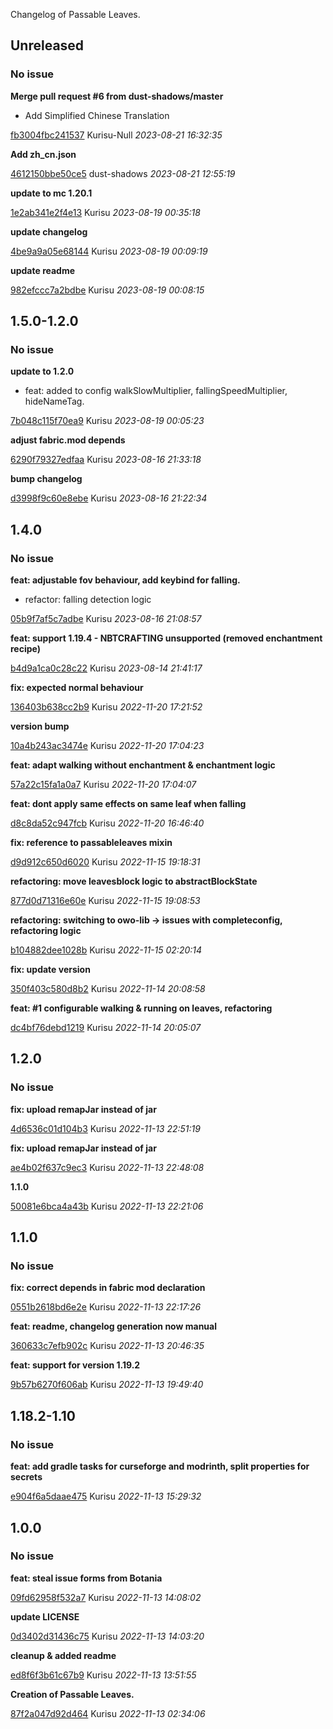 Changelog of Passable Leaves.

## Unreleased
### No issue

**Merge pull request #6 from dust-shadows/master**

 * Add Simplified Chinese Translation

[fb3004fbc241537](https://github.com/Kurisu-Null/PassableLeaves/commit/fb3004fbc241537) Kurisu-Null *2023-08-21 16:32:35*

**Add zh_cn.json**


[4612150bbe50ce5](https://github.com/Kurisu-Null/PassableLeaves/commit/4612150bbe50ce5) dust-shadows *2023-08-21 12:55:19*

**update to mc 1.20.1**


[1e2ab341e2f4e13](https://github.com/Kurisu-Null/PassableLeaves/commit/1e2ab341e2f4e13) Kurisu *2023-08-19 00:35:18*

**update changelog**


[4be9a9a05e68144](https://github.com/Kurisu-Null/PassableLeaves/commit/4be9a9a05e68144) Kurisu *2023-08-19 00:09:19*

**update readme**


[982efccc7a2bdbe](https://github.com/Kurisu-Null/PassableLeaves/commit/982efccc7a2bdbe) Kurisu *2023-08-19 00:08:15*


## 1.5.0-1.2.0
### No issue

**update to 1.2.0**

 * feat: added to config walkSlowMultiplier, fallingSpeedMultiplier, hideNameTag.

[7b048c115f70ea9](https://github.com/Kurisu-Null/PassableLeaves/commit/7b048c115f70ea9) Kurisu *2023-08-19 00:05:23*

**adjust fabric.mod depends**


[6290f79327edfaa](https://github.com/Kurisu-Null/PassableLeaves/commit/6290f79327edfaa) Kurisu *2023-08-16 21:33:18*

**bump changelog**


[d3998f9c60e8ebe](https://github.com/Kurisu-Null/PassableLeaves/commit/d3998f9c60e8ebe) Kurisu *2023-08-16 21:22:34*


## 1.4.0
### No issue

**feat: adjustable fov behaviour, add keybind for falling.**

 * refactor: falling detection logic

[05b9f7af5c7adbe](https://github.com/Kurisu-Null/PassableLeaves/commit/05b9f7af5c7adbe) Kurisu *2023-08-16 21:08:57*

**feat: support 1.19.4 - NBTCRAFTING unsupported (removed enchantment recipe)**


[b4d9a1ca0c28c22](https://github.com/Kurisu-Null/PassableLeaves/commit/b4d9a1ca0c28c22) Kurisu *2023-08-14 21:41:17*

**fix: expected normal behaviour**


[136403b638cc2b9](https://github.com/Kurisu-Null/PassableLeaves/commit/136403b638cc2b9) Kurisu *2022-11-20 17:21:52*

**version bump**


[10a4b243ac3474e](https://github.com/Kurisu-Null/PassableLeaves/commit/10a4b243ac3474e) Kurisu *2022-11-20 17:04:23*

**feat: adapt walking without enchantment & enchantment logic**


[57a22c15fa1a0a7](https://github.com/Kurisu-Null/PassableLeaves/commit/57a22c15fa1a0a7) Kurisu *2022-11-20 17:04:07*

**feat: dont apply same effects on same leaf when falling**


[d8c8da52c947fcb](https://github.com/Kurisu-Null/PassableLeaves/commit/d8c8da52c947fcb) Kurisu *2022-11-20 16:46:40*

**fix: reference to passableleaves mixin**


[d9d912c650d6020](https://github.com/Kurisu-Null/PassableLeaves/commit/d9d912c650d6020) Kurisu *2022-11-15 19:18:31*

**refactoring: move leavesblock logic to abstractBlockState**


[877d0d71316e60e](https://github.com/Kurisu-Null/PassableLeaves/commit/877d0d71316e60e) Kurisu *2022-11-15 19:08:53*

**refactoring: switching to owo-lib -> issues with completeconfig, refactoring logic**


[b104882dee1028b](https://github.com/Kurisu-Null/PassableLeaves/commit/b104882dee1028b) Kurisu *2022-11-15 02:20:14*

**fix: update version**


[350f403c580d8b2](https://github.com/Kurisu-Null/PassableLeaves/commit/350f403c580d8b2) Kurisu *2022-11-14 20:08:58*

**feat: #1 configurable walking & running on leaves, refactoring**


[dc4bf76debd1219](https://github.com/Kurisu-Null/PassableLeaves/commit/dc4bf76debd1219) Kurisu *2022-11-14 20:05:07*


## 1.2.0
### No issue

**fix: upload remapJar instead of jar**


[4d6536c01d104b3](https://github.com/Kurisu-Null/PassableLeaves/commit/4d6536c01d104b3) Kurisu *2022-11-13 22:51:19*

**fix: upload remapJar instead of jar**


[ae4b02f637c9ec3](https://github.com/Kurisu-Null/PassableLeaves/commit/ae4b02f637c9ec3) Kurisu *2022-11-13 22:48:08*

**1.1.0**


[50081e6bca4a43b](https://github.com/Kurisu-Null/PassableLeaves/commit/50081e6bca4a43b) Kurisu *2022-11-13 22:21:06*


## 1.1.0
### No issue

**fix: correct depends in fabric mod declaration**


[0551b2618bd6e2e](https://github.com/Kurisu-Null/PassableLeaves/commit/0551b2618bd6e2e) Kurisu *2022-11-13 22:17:26*

**feat: readme, changelog generation now manual**


[360633c7efb902c](https://github.com/Kurisu-Null/PassableLeaves/commit/360633c7efb902c) Kurisu *2022-11-13 20:46:35*

**feat: support for version 1.19.2**


[9b57b6270f606ab](https://github.com/Kurisu-Null/PassableLeaves/commit/9b57b6270f606ab) Kurisu *2022-11-13 19:49:40*


## 1.18.2-1.10
### No issue

**feat: add gradle tasks for curseforge and modrinth, split properties for secrets**


[e904f6a5daae475](https://github.com/Kurisu-Null/PassableLeaves/commit/e904f6a5daae475) Kurisu *2022-11-13 15:29:32*


## 1.0.0
### No issue

**feat: steal issue forms from Botania**


[09fd62958f532a7](https://github.com/Kurisu-Null/PassableLeaves/commit/09fd62958f532a7) Kurisu *2022-11-13 14:08:02*

**update LICENSE**


[0d3402d31436c75](https://github.com/Kurisu-Null/PassableLeaves/commit/0d3402d31436c75) Kurisu *2022-11-13 14:03:20*

**cleanup & added readme**


[ed8f6f3b61c67b9](https://github.com/Kurisu-Null/PassableLeaves/commit/ed8f6f3b61c67b9) Kurisu *2022-11-13 13:51:55*

**Creation of Passable Leaves.**


[87f2a047d92d464](https://github.com/Kurisu-Null/PassableLeaves/commit/87f2a047d92d464) Kurisu *2022-11-13 02:34:06*


